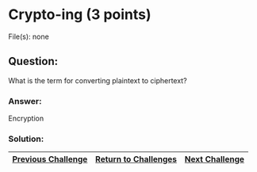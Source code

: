 # Crypto-ing (3 points)

File(s): none

## Question:

What is the term for converting plaintext to ciphertext?

### Answer:

Encryption

### Solution:



| [Previous Challenge](/Challenges/Operate-And-Maintain/8) | [Return to Challenges](/Challenges/../../../#modules) | [Next Challenge](/Challenges/Oversee-And-Govern/2) |
| :------- | :-----: | ------: |